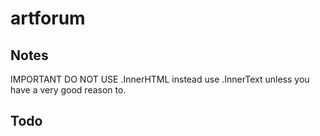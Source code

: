 # artforum

## Notes
IMPORTANT DO NOT USE .InnerHTML instead use .InnerText unless you have a very good reason to.

## Todo




